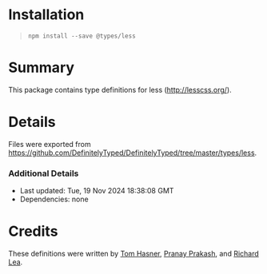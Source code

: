 # Installation
> `npm install --save @types/less`

# Summary
This package contains type definitions for less (http://lesscss.org/).

# Details
Files were exported from https://github.com/DefinitelyTyped/DefinitelyTyped/tree/master/types/less.

### Additional Details
 * Last updated: Tue, 19 Nov 2024 18:38:08 GMT
 * Dependencies: none

# Credits
These definitions were written by [Tom Hasner](https://github.com/thasner), [Pranay Prakash](https://github.com/pranaygp), and [Richard Lea](https://github.com/chigix).
